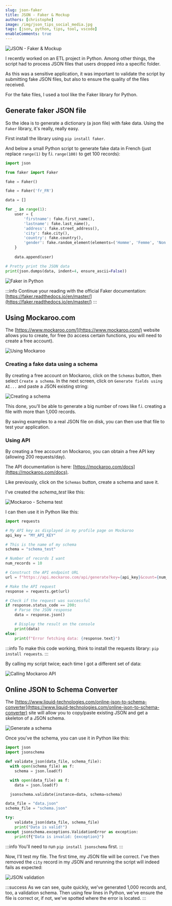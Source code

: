 ```yaml
---
slug: json-faker
title: JSON - Faker & Mockup
authors: [christophe]
image: /img/json_tips_social_media.jpg
tags: [json, python, tips, tool, vscode]
enableComments: true
---
```

![JSON - Faker & Mockup](/img/json_tips_header.jpg)

<!-- cspell:ignore birthdate,homme,femme,binaire,Mockaroo -->

I recently worked on an ETL project in Python. Among other things, the script had to process JSON files that users dropped into a specific folder.

As this was a sensitive application, it was important to validate the script by submitting fake JSON files, but also to ensure the quality of the files received.

For the fake files, I used a tool like the Faker library for Python.

<!-- truncate -->

## Generate faker JSON file

So the idea is to generate a dictionary (a json file) with fake data. Using the `Faker` library, it's really, really easy.

First install the library using `pip install faker`.

And below a small Python script to generate fake data in French (just replace `range(1)` by f.i. `range(100)` to get 100 records):

```python
import json

from faker import Faker

fake = Faker()

fake = Faker('fr_FR')  

data = []

for _ in range(1):
    user = {
        'firstname': fake.first_name(),
        'lastname': fake.last_name(),
        'address': fake.street_address(),
        'city': fake.city(),
        'country': fake.country(),
        'gender': fake.random_element(elements=('Homme', 'Femme', 'Non binaire'))
    }
    
    data.append(user)

# Pretty print the JSON data
print(json.dumps(data, indent=4, ensure_ascii=False))
```

![Faker in Python](./images/python.png)

:::info
Continue your reading with the official Faker documentation: [https://faker.readthedocs.io/en/master/](https://faker.readthedocs.io/en/master/)
:::

## Using Mockaroo.com

The [https://www.mockaroo.com/](https://www.mockaroo.com/) website allows you to create, for free (to access certain functions, you will need to create a free account).

![Using Mockaroo](./images/mockaroo.png)

### Creating a fake data using a schema

By creating a free account on Mockaroo, click on the `Schemas` button, then select `Create a schema`. In the next screen, click on `Generate fields using AI...` and paste a JSON existing string:

![Creating a schema](./images/creating_schema.png)

This done, you'll be able to generate a big number of rows like f.i. creating a file with more than 1,000 records. 

By saving examples to a real JSON file on disk, you can then use that file to test your application.

### Using API

By creating a free account on Mockaroo, you can obtain a free API key (allowing 200 requests/day).

The API documentation is here: [https://mockaroo.com/docs](https://mockaroo.com/docs).

Like previously, click on the `Schemas` button, create a schema and save it.

I've created the *schema_test* like this:

![Mockaroo - Schema test](./images/mockaroo_schema_test.png)

I can then use it in Python like this:

```python
import requests

# My API key as displayed in my profile page on Mockaroo
api_key = "MY_API_KEY"

# This is the name of my schema
schema = "schema_test"  

# Number of records I want
num_records = 10

# Construct the API endpoint URL
url = f"https://api.mockaroo.com/api/generate?key={api_key}&count={num_records}&schema={schema}"

# Make the API request
response = requests.get(url)

# Check if the request was successful
if response.status_code == 200:
    # Parse the JSON response
    data = response.json()

    # Display the result on the console
    print(data)
else:
    print(f"Error fetching data: {response.text}")
```

:::info
To make this code working, think to install the requests library: `pip install requests`.
:::

By calling my script twice; each time I got a different set of data:

![Calling Mockaroo API](./images/calling_mockaroo_api.png)

## Online JSON to Schema Converter

The [https://www.liquid-technologies.com/online-json-to-schema-converter](https://www.liquid-technologies.com/online-json-to-schema-converter) site will allow you to copy/paste existing JSON and get a skeleton of a JSON schema.

![Generate a schema](./images/generate_schema.png)

Once you've the schema, you can use it in Python like this:

```python
import json
import jsonschema

def validate_json(data_file, schema_file):
  with open(schema_file) as f:
    schema = json.load(f)

  with open(data_file) as f:
    data = json.load(f)

  jsonschema.validate(instance=data, schema=schema)

data_file = "data.json"
schema_file = "schema.json"

try:
    validate_json(data_file, schema_file)
    print("Data is valid!")
except jsonschema.exceptions.ValidationError as exception:
    print(f{"Data is invalid: {exception}")
```

:::info
You'll need to run `pip install jsonschema` first.
:::

Now, I'll test my file. The first time, my JSON file will be correct. I've then removed the `city` record in my JSON and rerunning the script will indeed fails as expected:

![JSON validation](./images/validate.png)

:::success
As we can see, quite quickly, we've generated 1,000 records and, too, a validation schema. Then using few lines in Python, we've ensure the file is correct or, if not, we've spotted where the error is located.
:::
